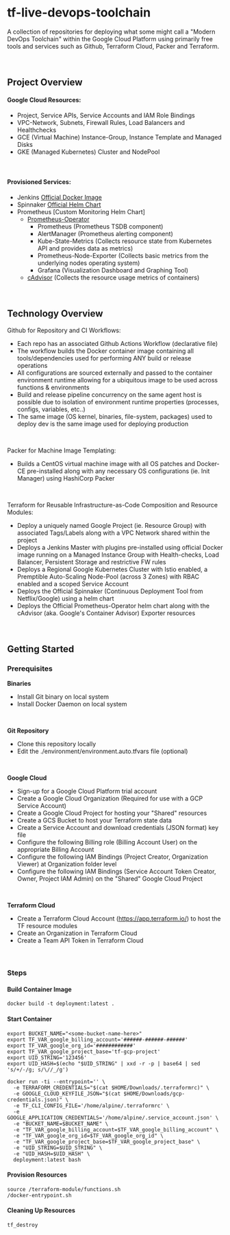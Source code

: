 # tf-live-devops-toolchain<br> 
A collection of repositories for deploying what some might call a "Modern DevOps Toolchain" within the Google Cloud Platform using primarily free tools and services such as Github, Terraform Cloud, Packer and Terraform.
<br><br><br>

## Project Overview 

#### Google Cloud Resources:
* Project, Service APIs, Service Accounts and IAM Role Bindings
* VPC-Network, Subnets, Firewall Rules, Load Balancers and Healthchecks
* GCE (Virtual Machine) Instance-Group, Instance Template and Managed Disks
* GKE (Managed Kubernetes) Cluster and NodePool
<br><br><br>


#### Provisioned Services:
* Jenkins [Official Docker Image](https://github.com/jenkinsci/docker)
* Spinnaker [Official Helm Chart](https://hub.helm.sh/charts/stable/spinnaker)
* Prometheus [Custom Monitoring Helm Chart]
  * [Prometheus-Operator](https://hub.helm.sh/charts/stable/prometheus-operator)
    * Prometheus (Prometheus TSDB component)
    * AlertManager (Prometheus alerting component)
    * Kube-State-Metrics (Collects resource state from Kubernetes API and provides data as metrics)
    * Prometheus-Node-Exporter (Collects basic metrics from the underlying nodes operating system)
    * Grafana (Visualization Dashboard and Graphing Tool)
  * [cAdvisor](https://github.com/google/cadvisor) (Collects the resource usage metrics of containers)
<br><br><br>


## Technology Overview
Github for Repository and CI Workflows: 
* Each repo has an associated Github Actions Workflow (declarative file)
* The workflow builds the Docker container image containing all tools/dependencies used for performing ANY build or release operations
* All configurations are sourced externally and passed to the container environment runtime allowing for a ubiquitous image to be used across functions & environments
* Build and release pipeline concurrency on the same agent host is possible due to isolation of environment runtime properties (processes, configs, variables, etc..)
* The same image (OS kernel, binaries, file-system, packages) used to deploy dev is the same image used for deploying production
<br>

Packer for Machine Image Templating:
* Builds a CentOS virtual machine image with all OS patches and Docker-CE pre-installed along with any necessary OS configurations (ie. Init Manager) using HashiCorp Packer
<br>

Terraform for Reusable Infrastructure-as-Code Composition and Resource Modules:
* Deploy a uniquely named Google Project (ie. Resource Group) with associated Tags/Labels along with a VPC Network shared within the project
* Deploys a Jenkins Master with plugins pre-installed using  official Docker image running on a Managed Instance Group with Health-checks, Load Balancer, Persistent Storage and restrictive FW rules
* Deploys a Regional Google Kubernetes Cluster with Istio enabled, a Premptible Auto-Scaling Node-Pool (across 3 Zones) with RBAC enabled and a scoped Service Account
* Deploys the Official Spinnaker (Continuous Deployment Tool from Netflix/Google) using a helm chart
* Deploys the Official Prometheus-Operator helm chart along with the cAdvisor (aka. Google's Container Advisor) Exporter resources
<br><br><br>


## Getting Started

### Prerequisites

**Binaries**
* Install Git binary on local system
* Install Docker Daemon on local system
<br>

**Git Repository**
* Clone this repository locally
* Edit the ./environment/environment.auto.tfvars file (optional)
<br>

**Google Cloud**
* Sign-up for a Google Cloud Platform trial account 
* Create a Google Cloud Organization (Required for use with a GCP Service Account)
* Create a Google Cloud Project for hosting your "Shared" resources
* Create a GCS Bucket to host your Terraform state data
* Create a Service Account and download credentials (JSON format) key file
* Configure the following Billing role (Billing Account User) on the appropriate Billing Account
* Configure the following IAM Bindings (Project Creator, Organization Viewer) at Organization folder level
* Configure the following IAM Bindings (Service Account Token Creator, Owner, Project IAM Admin) on the "Shared" Google Cloud Project
<br>

**Terraform Cloud**
* Create a Terraform Cloud Account (https://app.terraform.io/) to host the TF resource modules
* Create an Organization in Terraform Cloud
* Create a Team API Token in Terraform Cloud
<br><br><br>


### Steps

#### Build Container Image
```
docker build -t deployment:latest .
```

#### Start Container
```
export BUCKET_NAME="<some-bucket-name-here>"
export TF_VAR_google_billing_account='######-######-######'
export TF_VAR_google_org_id='############'
export TF_VAR_google_project_base='tf-gcp-project'
export UID_STRING='123456'
export UID_HASH=$(echo "$UID_STRING" | xxd -r -p | base64 | sed 's/+/-/g; s/\//_/g')

docker run -ti --entrypoint='' \
  -e TERRAFORM_CREDENTIALS="$(cat $HOME/Downloads/.terraformrc)" \
  -e GOOGLE_CLOUD_KEYFILE_JSON="$(cat $HOME/Downloads/gcp-credentials.json)" \
  -e TF_CLI_CONFIG_FILE='/home/alpine/.terraformrc' \
  -e GOOGLE_APPLICATION_CREDENTIALS='/home/alpine/.service_account.json' \
  -e "BUCKET_NAME=$BUCKET_NAME" \
  -e "TF_VAR_google_billing_account=$TF_VAR_google_billing_account" \
  -e "TF_VAR_google_org_id=$TF_VAR_google_org_id" \
  -e "TF_VAR_google_project_base=$TF_VAR_google_project_base" \
  -e "UID_STRING=$UID_STRING" \
  -e "UID_HASH=$UID_HASH" \
  deployment:latest bash
```

#### Provision Resources
```
source /terraform-module/functions.sh
/docker-entrypoint.sh
```

#### Cleaning Up Resources
```
tf_destroy
```